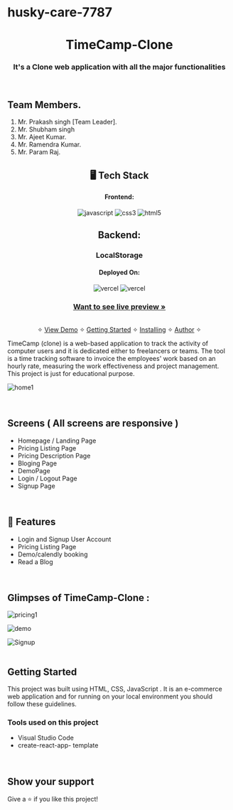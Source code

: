 # husky-care-7787






<h1 align="center">TimeCamp-Clone</h1>

<h3 align="center">It's a Clone web application with all the major functionalities</h3>

<br />

## Team Members.
1.	Mr. Prakash singh [Team Leader].
2.	Mr. Shubham singh
3.	Mr. Ajeet Kumar.
4.	Mr. Ramendra Kumar.
5.  Mr. Param Raj.

<h2 align="center">🖥️ Tech Stack</h2>
<h4 align="center">Frontend:</h4>
<p align="center">


  <img src="https://img.shields.io/badge/JavaScript-323330?style=for-the-badge&logo=javascript&logoColor=F7DF1E" alt="javascript" />
  <img src="https://img.shields.io/badge/CSS3-1572B6?style=for-the-badge&logo=css3&logoColor=white" alt="css3" />
  <img src="https://img.shields.io/badge/HTML5-E34F26?style=for-the-badge&logo=html5&logoColor=white" alt="html5" />
</p>

<h2 align="center">Backend:</h2>

<h3 align="center">LocalStorage</h3>


<h4 align="center">Deployed On:</h4>

<p align="center">
  <img src="https://img.shields.io/badge/Netlify-00C7B7?style=for-the-badge&logo=netlify&logoColor=white" alt="vercel" />
  <img src="https://img.shields.io/badge/Vercel-430098?style=for-the-badge&logo=vercel&logoColor=white" alt="vercel" />
</p>



<h3 align="center"><a href="astonishing-sorbet-368da1.netlify.app"><strong>Want to see live preview »</strong></a></h3>

<p align="center">
  <br />&#10023;
  <a href="#Demo">View Demo</a> &#10023;
  <a href="#Getting-Started">Getting Started</a> &#10023; 
  <a href="#Install">Installing</a> &#10023;
  <a href="#Contact">Author</a> &#10023;
</p>


TimeCamp (clone) is a web-based application  to track the activity of computer users and it is dedicated either to freelancers or teams. The tool is a time tracking software to invoice the employees' work based on an hourly rate, measuring the work effectiveness and project management. This project is just for educational purpose.



![home1](https://user-images.githubusercontent.com/101583807/187609641-304fcfa5-120b-4cbb-994c-0a9be0b19696.png)


<br />

## Screens ( All screens are responsive )
- Homepage / Landing Page
- Pricing Listing Page 
- Pricing Description Page
- Bloging Page
- DemoPage
- Login / Logout Page
- Signup Page


<br />


## 🚀 Features
- Login and Signup User Account
- Pricing Listing Page
- Demo/calendly booking
- Read a Blog
<br />

## Glimpses of TimeCamp-Clone :


<table>
  
![pricing1](https://user-images.githubusercontent.com/101583807/187647125-35358e8c-e5a1-4e1d-9ebe-c7a0e753a41d.png)

![demo](https://user-images.githubusercontent.com/101583807/187647482-7971fe46-55ce-475b-8ba6-2e89143a55a5.png)

![Signup](https://user-images.githubusercontent.com/101583807/187647594-97838a92-b164-46f2-aedf-04df91765712.png)
 
 
</table>


## Getting Started

This project was built using  HTML, CSS, JavaScript . It is an e-commerce web application and for running on your local environment you should follow these guidelines.




### Tools used on this project

- Visual Studio Code
- create-react-app- template


<br />


## Show your support

Give a ⭐️ if you like this project!

